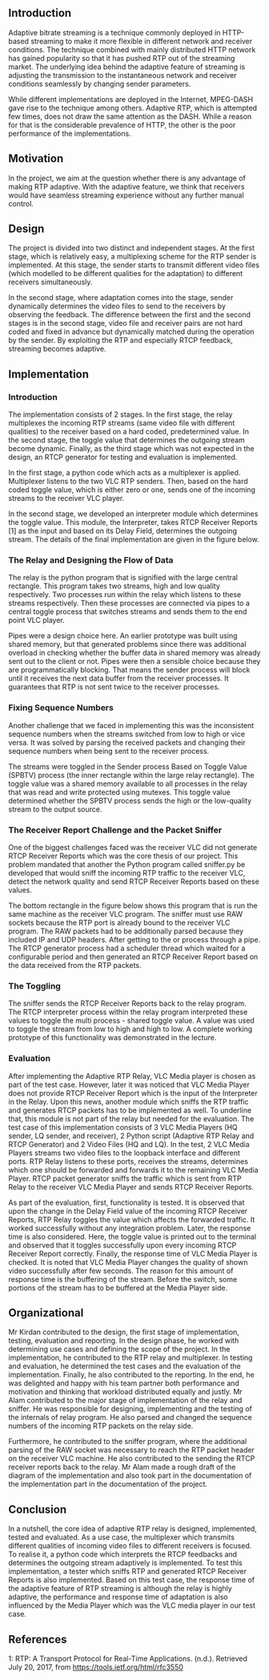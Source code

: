 ## Introduction
Adaptive bitrate streaming is a technique commonly deployed in HTTP-based streaming to make it more flexible in different network and receiver conditions. The technique combined with mainly distributed HTTP network has gained popularity so that it has pushed RTP out of the streaming market. The underlying idea behind the adaptive feature of streaming is adjusting the transmission to the instantaneous network and receiver conditions seamlessly by changing sender parameters. 

While different implementations are deployed in the Internet, MPEG-DASH gave rise to the technique among others. Adaptive RTP, which is attempted few times, does not draw the same attention as the DASH. While a reason for that is the considerable prevalence of HTTP, the other is the poor performance of the implementations.

## Motivation
In the project, we aim at the question whether there is any advantage of making RTP adaptive. With the adaptive feature, we think that receivers would have seamless streaming experience without any further manual control.

## Design
The project is divided into two distinct and independent stages. At the first stage, which is relatively easy, a multiplexing scheme for the RTP sender is implemented. At this stage, the sender starts to transmit different video files (which modelled to be different qualities for the adaptation) to different
receivers simultaneously. 

In the second stage, where adaptation comes into the stage, sender dynamically determines the video files to send to the receivers by observing the feedback. The difference between the first and the second stages is in the second stage, video file and receiver pairs are not hard coded and fixed in advance but dynamically matched during the operation by the sender. By exploiting the RTP and especially RTCP feedback, streaming becomes adaptive.

## Implementation
### Introduction
The implementation consists of 2 stages. In the first stage, the relay multiplexes the incoming RTP streams (same video file with different qualities) to the receiver based on a hard coded, predetermined value. In the second stage, the toggle value that determines the outgoing stream become dynamic. Finally, as the third stage which was not expected in the design, an RTCP generator for testing and evaluation is implemented.

In the first stage, a python code which acts as a multiplexer is applied. Multiplexer listens to the two
VLC RTP senders. Then, based on the hard coded toggle value, which is either zero or one, sends one of the incoming streams to the receiver VLC player. 

In the second stage, we developed an interpreter module which determines the toggle value. This module, the Interpreter, takes RTCP Receiver Reports [1] as the input and based on its Delay Field, determines the outgoing stream. The details of the final implementation are given in the figure below.

### The Relay and Designing the Flow of Data
The relay is the python program that is signified with the large central rectangle. This program takes two streams, high and low quality respectively. Two processes run within the relay which listens to these streams respectively. Then these processes are connected via pipes to a central toggle process that switches streams and sends them to the end point VLC player.

Pipes were a design choice here. An earlier prototype was built using shared memory, but that generated problems since there was additional overload in checking whether the buffer data in shared memory was already sent out to the client or not. Pipes were then a sensible choice because they are programmatically blocking. That means the sender process will block until it receives the next data buffer from the receiver processes. It guarantees that RTP is not sent twice to the receiver processes.

### Fixing Sequence Numbers
Another challenge that we faced in implementing this was the inconsistent sequence numbers when the streams switched from low to high or vice versa. It was solved by parsing the received packets and changing their sequence numbers when being sent to the receiver process.

The streams were toggled in the Sender process Based on Toggle Value (SPBTV) process (the inner rectangle within the large relay rectangle). The toggle value was a shared memory available to all processes in the relay that was read and write protected using mutexes. This toggle value determined whether the SPBTV process sends the high or the low-quality stream to the output source. 

### The Receiver Report Challenge and the Packet Sniffer
One of the biggest challenges faced was the receiver VLC did not generate RTCP Receiver Reports which was the core thesis of our project. This problem mandated that another the Python program called sniffer.py be developed that would
sniff the incoming RTP traffic to the receiver VLC, detect the network quality and send RTCP Receiver Reports based on these values.

The bottom rectangle in the figure below shows this program that is run the same machine as the receiver VLC program. The sniffer must use RAW sockets because the RTP port is already bound to the receiver VLC program. The RAW packets had to be additionally parsed because they included IP and UDP headers. After getting to the  or process through a pipe. The RTCP generator process had a scheduler thread which waited for a configurable period and then generated an RTCP Receiver Report based on the data received from the RTP packets.

### The Toggling
The sniffer sends the RTCP Receiver Reports back to the relay program. The RTCP interpreter process within the relay program interpreted these values to toggle the multi process - shared toggle value. A value was used to toggle the stream from low to high and high to low. A complete working prototype of this functionality was demonstrated in the lecture.

### Evaluation 
After implementing the Adaptive RTP Relay, VLC Media player is chosen as part of the test case. However, later it was noticed that VLC Media Player does not provide RTCP Receiver Report which is the input of the Interpreter in the Relay. Upon this news, another module which sniffs the RTP traffic and generates RTCP packets has to be implemented as well. To underline that, this module is not part of the relay but needed for the evaluation. The test case of this implementation consists of 3 VLC Media Players (HQ sender, LQ sender, and
receiver), 2 Python script (Adaptive RTP Relay and RTCP Generator) and 2 Video Files (HQ and LQ). In the test, 2 VLC Media Players streams two video files to the loopback interface and different ports. RTP Relay listens to these ports, receives the streams, determines which one should be forwarded and forwards it to the remaining VLC Media Player. RTCP packet generator sniffs the traffic which is sent from RTP Relay to the receiver VLC Media Player and sends RTCP Receiver
Reports.

As part of the evaluation, first, functionality is tested. It is observed that upon the change in the Delay Field value of the incoming RTCP Receiver Reports, RTP Relay toggles the value which affects the forwarded traffic. It worked successfully without any integration problem. Later, the response time is also considered. Here, the toggle value is printed out to the terminal and observed that it toggles successfully upon every incoming RTCP Receiver Report correctly. Finally, the response time of VLC Media Player is checked. It is noted that VLC Media Player changes the quality of shown video successfully after few seconds. The reason for this amount of response time is the buffering of the stream. Before the switch, some portions of the stream has to be buffered at the Media Player side.

## Organizational
Mr Kirdan contributed to the design, the first stage of implementation, testing, evaluation and reporting. In the design phase, he worked with determining use cases and defining the scope of the project. In the implementation, he contributed to the RTP relay and multiplexer. In testing and evaluation, he determined the test cases and the evaluation of the implementation. Finally, he also contributed to the reporting. In the end, he was delighted and happy with his team partner both performance and motivation and thinking that workload distributed equally and justly. Mr Alam contributed to the major stage of implementation of the relay and sniffer. He was responsible for designing, implementing and the testing of the internals of relay program. He also parsed and changed the sequence numbers of the incoming RTP packets on the relay side.

Furthermore, he contributed to the sniffer program, where the additional parsing of the RAW socket was necessary to reach the RTP packet header on the receiver VLC machine. He also contributed to the sending the RTCP receiver reports back to the relay. Mr Alam made a rough draft of the diagram of the implementation and also took part in the documentation of the implementation part in the documentation of the project.

## Conclusion
In a nutshell, the core idea of adaptive RTP relay is designed, implemented, tested and evaluated. As a use case, the multiplexer which transmits different qualities of incoming video files to different receivers is focused. To realise it, a python code which interprets the RTCP feedbacks and determines the outgoing stream adaptively is implemented. To test this implementation, a tester which sniffs RTP and generated RTCP Receiver Reports is also implemented. Based on this test case, the response time of the adaptive feature of RTP streaming is although the relay is highly adaptive, the performance and response time of adaptation is also influenced by the Media Player which was the VLC media player in our test case.

## References
1: RTP: A Transport Protocol for Real-Time Applications. (n.d.). Retrieved July 20, 2017, from
https://tools.ietf.org/html/rfc3550